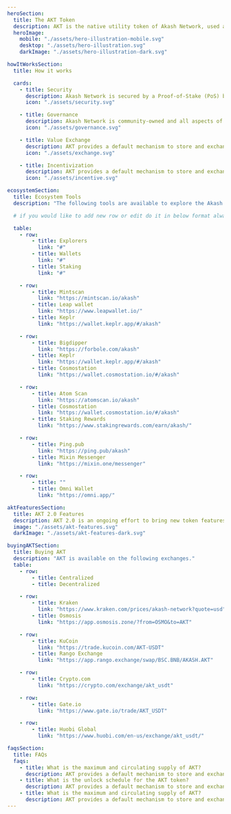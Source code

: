 ```yaml
---
heroSection:
  title: The AKT Token
  description: AKT is the native utility token of Akash Network, used as the primary means to govern, secure the blockchain, incentivize participants, and provide a default mechanism to store and exchange value.
  heroImage:
    mobile: "./assets/hero-illustration-mobile.svg"
    desktop: "./assets/hero-illustration.svg"
    darkImage: "./assets/hero-illustration-dark.svg"

howItWorksSection:
  title: How it works

  cards:
    - title: Security
      description: Akash Network is secured by a Proof-of-Stake (PoS) blockchain, and AKT is used to secure the network by staking. Staking AKT provides a passive income stream for stakers, and increases the security of the network.
      icon: "./assets/security.svg"

    - title: Governance
      description: Akash Network is community-owned and all aspects of the network are governed by AKT holders. AKT holders can vote on proposals to improve the network and manage critical parameters such as inflation rate and take rates.
      icon: "./assets/governance.svg"

    - title: Value Exchange
      description: AKT provides a default mechanism to store and exchange value, and acts as a reserve currency in Cosmos’ multi-currency and multi-chain ecosystem.
      icon: "./assets/exchange.svg"

    - title: Incentivization
      description: AKT provides a default mechanism to store and exchange value, and acts as a reserve currency in Cosmos’ multi-currency and multi-chain ecosystem.
      icon: "./assets/incentive.svg"

ecosystemSection:
  title: Ecosystem Tools
  description: "The following tools are available to explore the Akash Network blockchain, stake AKT, and participate in governance."

  # if you would like to add new row or edit do it in below format always use comma after text even if your row has 2 elements add 1 extra comma if your row has only one element

  table:
    - row:
        - title: Explorers
          link: "#"
        - title: Wallets
          link: "#"
        - title: Staking
          link: "#"

    - row:
        - title: Mintscan
          link: "https://mintscan.io/akash"
        - title: Leap wallet
          link: "https://www.leapwallet.io/"
        - title: Keplr
          link: "https://wallet.keplr.app/#/akash"

    - row:
        - title: Bigdipper
          link: "https://forbole.com/akash"
        - title: Keplr
          link: "https://wallet.keplr.app/#/akash"
        - title: Cosmostation
          link: "https://wallet.cosmostation.io/#/akash"

    - row:
        - title: Atom Scan
          link: "https://atomscan.io/akash"
        - title: Cosmostation
          link: "https://wallet.cosmostation.io/#/akash"
        - title: Staking Rewards
          link: "https://www.stakingrewards.com/earn/akash/"

    - row:
        - title: Ping.pub
          link: "https://ping.pub/akash"
        - title: Mixin Messenger
          link: "https://mixin.one/messenger"

    - row:
        - title: ""
        - title: Omni Wallet
          link: "https://omni.app/"

aktFeaturesSection:
  title: AKT 2.0 Features
  description: AKT 2.0 is an ongoing effort to bring new token features and utility to Akash and the AKT token. These features will generate value for the network by funding critical incentive pools that will support network growth and development, a wide range of currency options for lease settlement, and much more.
  image: "./assets/akt-features.svg"
  darkImage: "./assets/akt-features-dark.svg"

buyingAKTSection:
  title: Buying AKT
  description: "AKT is available on the following exchanges."
  table:
    - row:
        - title: Centralized
        - title: Decentralized

    - row:
        - title: Kraken
          link: "https://www.kraken.com/prices/akash-network?quote=usd"
        - title: Osmosis
          link: "https://app.osmosis.zone/?from=OSMO&to=AKT"

    - row:
        - title: KuCoin
          link: "https://trade.kucoin.com/AKT-USDT"
        - title: Rango Exchange
          link: "https://app.rango.exchange/swap/BSC.BNB/AKASH.AKT"

    - row:
        - title: Crypto.com
          link: "https://crypto.com/exchange/akt_usdt"

    - row:
        - title: Gate.io
          link: "https://www.gate.io/trade/AKT_USDT"

    - row:
        - title: Huobi Global
          link: "https://www.huobi.com/en-us/exchange/akt_usdt/"

faqsSection:
  title: FAQs
  faqs:
    - title: What is the maximum and circulating supply of AKT?
      description: AKT provides a default mechanism to store and exchange value, and acts as a reserve currency
    - title: What is the unlock schedule for the AKT token?
      description: AKT provides a default mechanism to store and exchange value, and acts as a reserve currency
    - title: What is the maximum and circulating supply of AKT?
      description: AKT provides a default mechanism to store and exchange value, and acts as a reserve currency
---
```

